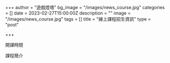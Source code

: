 +++
author = "遊戲燈塔"
bg_image = "/images/news_course.jpg"
categories = []
date = 2023-02-27T15:00:00Z
description = ""
image = "/images/news_course.jpg"
tags = []
title = "線上課程招生資訊"
type = "post"

+++

開課時間

課程簡介
